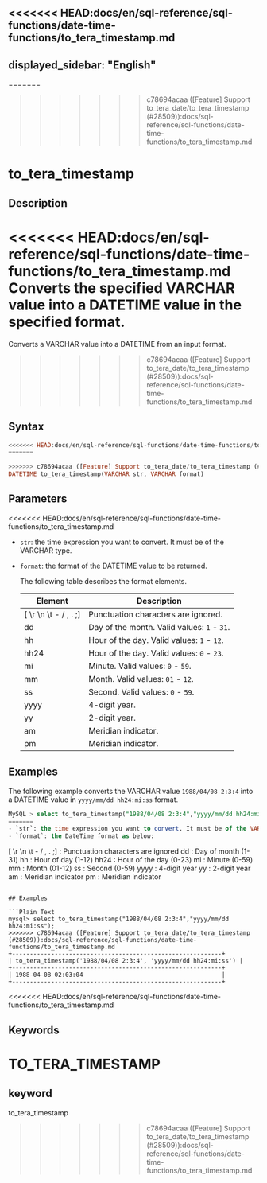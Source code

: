 <<<<<<< HEAD:docs/en/sql-reference/sql-functions/date-time-functions/to_tera_timestamp.md
---
displayed_sidebar: "English"
---

=======
>>>>>>> c78694acaa ([Feature] Support to_tera_date/to_tera_timestamp (#28509)):docs/sql-reference/sql-functions/date-time-functions/to_tera_timestamp.md
# to_tera_timestamp

## Description

<<<<<<< HEAD:docs/en/sql-reference/sql-functions/date-time-functions/to_tera_timestamp.md
Converts the specified VARCHAR value into a DATETIME value in the specified format.
=======
 Converts a VARCHAR value into a DATETIME from an input format.
>>>>>>> c78694acaa ([Feature] Support to_tera_date/to_tera_timestamp (#28509)):docs/sql-reference/sql-functions/date-time-functions/to_tera_timestamp.md

## Syntax

```Haskell
<<<<<<< HEAD:docs/en/sql-reference/sql-functions/date-time-functions/to_tera_timestamp.md
=======

>>>>>>> c78694acaa ([Feature] Support to_tera_date/to_tera_timestamp (#28509)):docs/sql-reference/sql-functions/date-time-functions/to_tera_timestamp.md
DATETIME to_tera_timestamp(VARCHAR str, VARCHAR format)
```

## Parameters
<<<<<<< HEAD:docs/en/sql-reference/sql-functions/date-time-functions/to_tera_timestamp.md

- `str`: the time expression you want to convert. It must be of the VARCHAR type.

- `format`: the format of the DATETIME value to be returned.

  The following table describes the format elements.

  | **Element**           | **Description**                             |
  | --------------------- | ------------------------------------------- |
  | [ \r \n \t - / , . ;] | Punctuation characters are ignored.         |
  | dd                    | Day of the month. Valid values: `1` - `31`. |
  | hh                    | Hour of the day. Valid values: `1` - `12`.  |
  | hh24                  | Hour of the day. Valid values: `0` - `23`.  |
  | mi                    | Minute. Valid values: `0` - `59`.           |
  | mm                    | Month. Valid values: `01` - `12`.           |
  | ss                    | Second. Valid values: `0` - `59`.           |
  | yyyy                  | 4-digit year.                               |
  | yy                    | 2-digit year.                               |
  | am                    | Meridian indicator.                         |
  | pm                    | Meridian indicator.                         |

## Examples

The following example converts the VARCHAR value `1988/04/08 2:3:4` into a DATETIME value in `yyyy/mm/dd hh24:mi:ss` format.

```SQL
MySQL > select to_tera_timestamp("1988/04/08 2:3:4","yyyy/mm/dd hh24:mi:ss");
=======
- `str`: the time expression you want to convert. It must be of the VARCHAR type.
- `format`: the DateTime format as below:

```
[ \r \n \t - / , . ;] :	Punctuation characters are ignored
dd	                  : Day of month (1-31)
hh	                  : Hour of day (1-12)
hh24                  : Hour of the day (0-23)
mi                    : Minute (0-59)
mm                    : Month (01-12)
ss                    : Second (0-59)
yyyy                  : 4-digit year
yy                    : 2-digit year
am                    : Meridian indicator
pm                    : Meridian indicator
```

## Examples

```Plain Text
mysql> select to_tera_timestamp("1988/04/08 2:3:4","yyyy/mm/dd hh24:mi:ss");
>>>>>>> c78694acaa ([Feature] Support to_tera_date/to_tera_timestamp (#28509)):docs/sql-reference/sql-functions/date-time-functions/to_tera_timestamp.md
+-----------------------------------------------------------+
| to_tera_timestamp('1988/04/08 2:3:4', 'yyyy/mm/dd hh24:mi:ss') |
+-----------------------------------------------------------+
| 1988-04-08 02:03:04                                       |
+-----------------------------------------------------------+
```

<<<<<<< HEAD:docs/en/sql-reference/sql-functions/date-time-functions/to_tera_timestamp.md
## Keywords

TO_TERA_TIMESTAMP
=======
## keyword

to_tera_timestamp
>>>>>>> c78694acaa ([Feature] Support to_tera_date/to_tera_timestamp (#28509)):docs/sql-reference/sql-functions/date-time-functions/to_tera_timestamp.md
